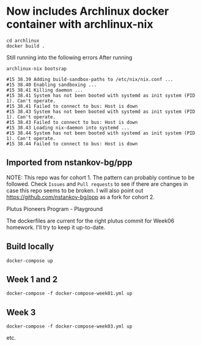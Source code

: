 # Now includes Archlinux docker container with archlinux-nix

```
cd archlinux
docker build .
```

Still running into the following errors
After running 
```
archlinux-nix bootsrap
```
```
#15 38.39 Adding build-sandbox-paths to /etc/nix/nix.conf ...
#15 38.40 Enabling sandboxing ...
#15 38.41 Killing daemon ...
#15 38.41 System has not been booted with systemd as init system (PID 1). Can't operate.
#15 38.41 Failed to connect to bus: Host is down
#15 38.43 System has not been booted with systemd as init system (PID 1). Can't operate.
#15 38.43 Failed to connect to bus: Host is down
#15 38.43 Loading nix-daemon into systemd ...
#15 38.44 System has not been booted with systemd as init system (PID 1). Can't operate.
#15 38.44 Failed to connect to bus: Host is down
```

## Imported from nstankov-bg/ppp 

NOTE: This repo was for cohort 1. The pattern can probably continue to be followed. Check `Issues` and `Pull requests` to see if there are changes in case this repo seems to be broken. I will also point out https://github.com/nstankov-bg/ppp as a fork for cohort 2.

Plutus Pioneers Program - Playground

The dockerfiles are current for the right plutus commit for Week06 homework. I'll try to keep it up-to-date.

## Build locally

```
docker-compose up
```

## Week 1 and 2

```
docker-compose -f docker-compose-week01.yml up
```

## Week 3

```
docker-compose -f docker-compose-week03.yml up
```

etc.
